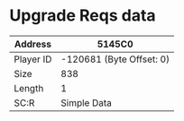 #  Upgrade Reqs data
Address   | 5145C0
----------|-------------
Player ID | -120681 (Byte Offset: 0)
Size 	  | 838
Length 	  | 1
SC:R      | Simple Data


